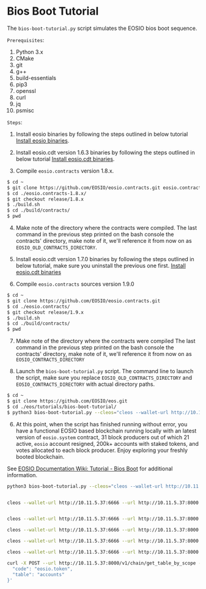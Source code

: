 # Bios Boot Tutorial

The `bios-boot-tutorial.py` script simulates the EOSIO bios boot sequence.

``Prerequisites``:

1. Python 3.x
2. CMake
3. git
4. g++
5. build-essentials
6. pip3
7. openssl
8. curl
9. jq
10. psmisc


``Steps``:

1. Install eosio binaries by following the steps outlined in below tutorial
[Install eosio binaries](https://github.com/EOSIO/eos/tree/release/2.0.x#mac-os-x-brew-install).

2. Install eosio.cdt version 1.6.3 binaries by following the steps outlined in below tutorial
[Install eosio.cdt binaries](https://github.com/EOSIO/eosio.cdt/tree/release/1.6.x#binary-releases).

3. Compile `eosio.contracts` version 1.8.x.

```bash
$ cd ~
$ git clone https://github.com/EOSIO/eosio.contracts.git eosio.contracts-1.8.x
$ cd ./eosio.contracts-1.8.x/
$ git checkout release/1.8.x
$ ./build.sh
$ cd ./build/contracts/
$ pwd

```

4. Make note of the directory where the contracts were compiled. 
The last command in the previous step printed on the bash console the contracts' directory, make note of it, we'll reference it from now on as `EOSIO_OLD_CONTRACTS_DIRECTORY`.

5. Install eosio.cdt version 1.7.0 binaries by following the steps outlined in below tutorial, make sure you uninstall the previous one first.
[Install eosio.cdt binaries](https://github.com/EOSIO/eosio.cdt/tree/release/1.7.x#binary-releases)

6. Compile `eosio.contracts` sources version 1.9.0

```bash
$ cd ~
$ git clone https://github.com/EOSIO/eosio.contracts.git
$ cd ./eosio.contracts/
$ git checkout release/1.9.x
$ ./build.sh
$ cd ./build/contracts/
$ pwd

```

7. Make note of the directory where the contracts were compiled
The last command in the previous step printed on the bash console the contracts' directory, make note of it, we'll reference it from now on as `EOSIO_CONTRACTS_DIRECTORY`


8. Launch the `bios-boot-tutorial.py` script. 
The command line to launch the script, make sure you replace `EOSIO_OLD_CONTRACTS_DIRECTORY` and `EOSIO_CONTRACTS_DIRECTORY` with actual directory paths.

```bash
$ cd ~
$ git clone https://github.com/EOSIO/eos.git
$ cd ./eos/tutorials/bios-boot-tutorial/
$ python3 bios-boot-tutorial.py --cleos="cleos --wallet-url http://10.11.5.37:6666 " --nodeos=nodeos --keosd=keosd --contracts-dir="EOSIO_CONTRACTS_DIRECTORY" --old-contracts-dir="EOSIO_OLD_CONTRACTS_DIRECTORY" -w -a
```

6. At this point, when the script has finished running without error, you have a functional EOSIO based blockchain running locally with an latest version of `eosio.system` contract, 31 block producers out of which 21 active, `eosio` account resigned, 200k+ accounts with staked tokens, and votes allocated to each block producer. Enjoy exploring your freshly booted blockchain.

See [EOSIO Documentation Wiki: Tutorial - Bios Boot](https://github.com/EOSIO/eos/wiki/Tutorial-Bios-Boot-Sequence) for additional information.

```bash
python3 bios-boot-tutorial.py --cleos="cleos --wallet-url http://10.11.5.37:6666 " --nodeos=nodeos --keosd=keosd --contracts-dir="/Users/lisheng/mygit/vvvictorlee/eoswap/build/contracts" --old-contracts-dir="/Users/lisheng/testchaincontracts/eosio.contracts-1.8.x/build/contracts" -w -a


cleos --wallet-url http://10.11.5.37:6666 --url http://10.11.5.37:8000 set contract eoswapeoswap /Users/lisheng/mygit/vvvictorlee/eoswap/build/contracts/eoswap/


cleos --wallet-url http://10.11.5.37:6666 --url http://10.11.5.37:8000 push action eoswapeoswap extransfer '[["useraaaaaaab","useraaaaaaac",["1.0000 SYS","eosio.token"],""]]'

cleos --wallet-url http://10.11.5.37:6666 --url http://10.11.5.37:8000  set account permission useraaaaaaab  active '{"threshold": 1,"keys": [{"key": "'EOS7yBtksm8Kkg85r4in4uCbfN77uRwe82apM8jjbhFVDgEgz3w8S'","weight": 1}],"accounts": [{"permission":{"actor":"'eoswapeoswap'","permission":"eosio.code"},"weight":1}]}' owner -p useraaaaaaab@owner

cleos --wallet-url http://10.11.5.37:6666 --url http://10.11.5.37:8000 push action eoswapeoswap extransfer '["useraaaaaaab","useraaaaaaac",{quantity : "1.0000 SYS",contract : "eosio.token"},""]' -p useraaaaaaab@active

cleos --wallet-url http://10.11.5.37:6666 --url http://10.11.5.37:8000 get scope eosio.token stats

curl -X POST --url http://10.11.5.37:8000/v1/chain/get_table_by_scope -d '{
  "code": "eosio.token",
  "table": "accounts"
}'

```